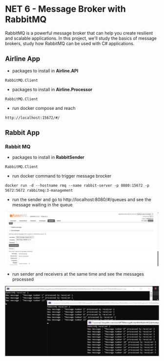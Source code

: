 # NET 6 - Message Broker with RabbitMQ

RabbitMQ is a powerful message broker that can help you create resilient and scalable applications. In this project, we'll study the basics of message brokers, study how RabbitMQ can be used with C# applications.


## Airline App

- packages to install in **Airline.API**
```
RabbitMQ.Client
```

- packages to install in **Airline.Processor**
```
RabbitMQ.Client
```

- run docker compose and reach 
```
http://localhost:15672/#/
```


## Rabbit App

### Rabbit MQ

- packages to install in **RabbitSender**
```
RabbitMQ.Client
```

- run docker command to trigger message brocker
```
docker run -d --hostname rmq --name rabbit-server -p 8080:15672 -p 5672:5672 rabbitmq:3-management
```

- run the sender and go to http://localhost:8080/#/queues and see the message waiting in the queue
<img src="/pictures/message.png" title="message in queue"  width="900">

- run sender and receivers at the same time and see the messages processed
<img src="/pictures/messages.png" title="message in queue"  width="900">



